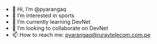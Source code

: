 - 👋 Hi, I’m @pyarangaq
- 👀 I’m interested in sports
- 🌱 I’m currently learning DevNet
- 💞️ I’m looking to collaborate on DevNet
- 📫 How to reach me: pyarangaq@ruraytelecom.com.pe

<!---
pyarangaq/pyarangaq is a ✨ special ✨ repository because its `README.md` (this file) appears on your GitHub profile.
You can click the Preview link to take a look at your changes.
--->
